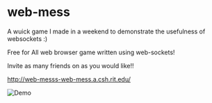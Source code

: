 # web-mess
A wuick game I made in a weekend to demonstrate the usefulness of websockets :) 

Free for All web browser game written using web-sockets!

Invite as many friends on as you would like!!

http://web-messs-web-mess.a.csh.rit.edu/

![Demo](https://user-images.githubusercontent.com/23535069/46909971-711d0400-cef0-11e8-92e8-a0868dc526ad.gif)
